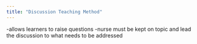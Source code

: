 ```yaml
---
title: "Discussion Teaching Method"
---
```

-allows learners to raise questions
-nurse must be kept on topic and lead the discussion to what needs to be addressed

